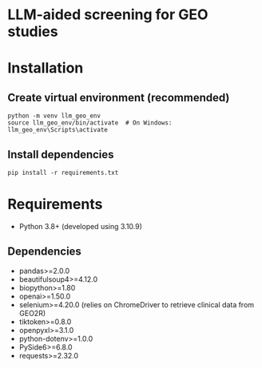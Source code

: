 # LLM-aided screening for GEO studies

# Installation
## Create virtual environment (recommended)
```cli
python -m venv llm_geo_env
source llm_geo_env/bin/activate  # On Windows: llm_geo_env\Scripts\activate
```

## Install dependencies
```
pip install -r requirements.txt
```

# Requirements
- Python 3.8+ (developed using 3.10.9)

## Dependencies
- pandas>=2.0.0
- beautifulsoup4>=4.12.0
- biopython>=1.80
- openai>=1.50.0
- selenium>=4.20.0 (relies on ChromeDriver to retrieve clinical data from GEO2R)
- tiktoken>=0.8.0
- openpyxl>=3.1.0
- python-dotenv>=1.0.0
- PySide6>=6.8.0
- requests>=2.32.0
